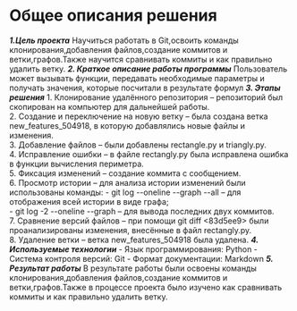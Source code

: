 # Общее описания решения

***1.Цель проекта***
    Научиться работать в Git,освоить команды клонирования,добавления файлов,создание коммитов и ветки,графов.Также научится сравнивать коммиты и как правильно удалить ветку.
***2. Краткое описание работы программы***
    Пользователь может вызывать функции, передавать необходимые параметры и получать значения, которые посчитали в результате формул
***3. Этапы решения***
    1. Клонирование удалённого репозитория – репозиторий был скопирован на компьютер для дальнейшей работы.  
    2. Создание и переключение на новую ветку – была создана ветка new_features_504918, в которую добавлялись новые файлы и изменения.  
    3. Добавление файлов – были добавлены rectangle.py и triangly.py.  
    4. Исправление ошибки – в файле rectangly.py была исправлена ошибка в функции вычисления периметра.  
    5. Фиксация изменений – создание коммита с сообщением.  
    6. Просмотр истории – для анализа истории изменений были использованы команды:
        - git log --oneline --graph --all – для отображения всей истории в виде графа;  
        - git log -2 --oneline --graph – для вывода последних двух коммитов.  
    7. Сравнение версий файлов – при помощи git diff <ec47478> <83d5ee9> были проанализированы изменения, внесённые в файл rectangly.py.  
    8. Удаление ветки – ветка new_features_504918 была удалена.
***4. Используемые технологии***
    - Язык программирования: Python
    - Система контроля версий: Git
    - Формат документации: Markdown
***5. Результат работы***
    В результате работы были освоены команды клонирования,добавления файлов,создание коммитов и ветки,графов.Также в процессе проекта было изучено как сравнивать коммиты и как правильно удалить ветку.